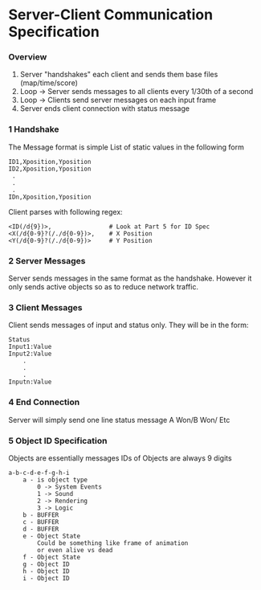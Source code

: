 # Server-Client Communication Specification

### Overview
1. Server "handshakes" each client and sends them base files (map/time/score)
2. Loop ->	Server sends messages to all clients every 1/30th of a second
3. Loop -> Clients send server messages on each input frame
4. Server ends client connection with status message

### 1 Handshake
The Message format is simple
List of static values in the following form

	ID1,Xposition,Yposition
	ID2,Xposition,Yposition
	 .
	 .
	 .
	IDn,Xposition,Yposition

Client parses with following regex:
	
	<ID(/d{9})>,				# Look at Part 5 for ID Spec
	<X(/d{0-9}?(/./d{0-9})>,	# X Position
	<Y(/d{0-9}?(/./d{0-9})>	 	# Y Position
	


### 2 Server Messages
Server sends messages in the same format as the handshake.
However it only sends active objects so as to reduce network traffic.


### 3 Client Messages
Client sends messages of input and status only.
They will be in the form:

	Status
	Input1:Value
	Input2:Value
		.
		.
		.
	Inputn:Value



### 4 End Connection
Server will simply send one line status message
	A Won/B Won/ Etc


### 5 Object ID Specification
Objects are essentially messages
IDs of Objects are always 9 digits

	a-b-c-d-e-f-g-h-i  
		a - is object type
			0 -> System Events
			1 -> Sound
			2 -> Rendering
			3 -> Logic
		b -	BUFFER 
		c - BUFFER
		d - BUFFER
		e - Object State
			Could be something like frame of animation
			or even alive vs dead
		f -	Object State
		g - Object ID
		h - Object ID
		i - Object ID